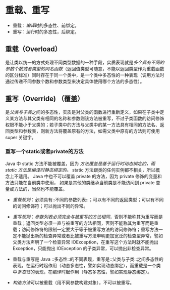 # 重载、重写

- 重载：*编译*时的多态性、前绑定。
- 重写：*运行*时的多态性，后绑定。

## 重载（Overload）
是让类以统一的方式处理不同类型数据的一种手段，实质表现就是*多个具有不同的参数个数或者类型的同名函数*（返回值类型可随意，不能以返回类型作为重载函数的区分标准）同时存在于同一个类中，是一个类中多态性的一种表现（调用方法时通过传递不同参数个数和参数类型来决定具体使用哪个方法的多态性）。

## 重写（Override) （覆盖）
是*父类与子类*之间的多态性，实质是对父类的函数进行重新定义，如果在子类中定义某方法与其父类有相同的名称和参数则该方法被重写，不过子类函数的访问修饰权限不能小于父类的；若子类中的方法与父类中的某一方法具有相同的方法名、返回类型和参数表，则新方法将覆盖原有的方法，如需父类中原有的方法则可使用 super 关键字。
### 重写一个static或者private的方法
Java 中 static 方法不能被覆盖，因为 _方法覆盖是基于运行时动态绑定的，而 static 方法是编译时静态绑定的。_ static 方法跟类的任何实例都不相关，所以概念上不适用。
Java 中也不可以覆盖 private 的方法，因为 private 修饰的变量和方法只能在当前类中使用， 如果是其他的类继承当前类是不能访问到 private 变量或方法的，当然也不能覆盖。

* *重载规则*：必须具有::不同的参数列表::；可以有不同的返回类型；可以有不同的访问修饰符；可以抛出不同的异常。
* *重写规则*：*参数列表必须完全与被重写的方法相同*，否则不能称其为重写而是重载；返回类型必须一直与被重写的方法相同，否则不能称其为重写而是重载；访问修饰符的限制一定要大于等于被重写方法的访问修饰符；重写方法一定不能抛出新的检查异常或者比被重写方法申明更加宽泛的检查型异常，譬如父类方法声明了一个检查异常 IOException，在重写这个方法时就不能抛出 Exception，只能抛出 IOException 的子类异常，可以抛出非检查异常。
* 重载与重写是 Java ::多态性::的不同表现，重写是::父类与子类::之间多态性的表现，在运行时起作用（动态多态性，譬如实现动态绑定），而重载是一个类中*多态性*的表现，在编译时起作用（静态多态性，譬如实现静态绑定）。

* *构造方法*可以被重载（用不同参数构建对象），不可以被重写。
